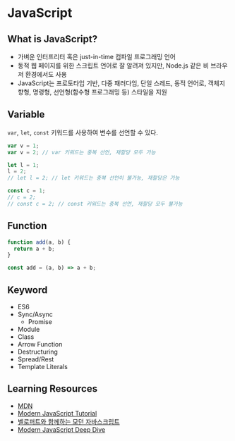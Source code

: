 # JavaScript

## What is JavaScript?

- 가벼운 인터프리터 혹은 just-in-time 컴파일 프로그래밍 언어 
- 동적 웹 페이지를 위한 스크립트 언어로 잘 알려져 있지만, Node.js 같은 비 브라우저 환경에서도 사용
- JavaScript는 프로토타입 기반, 다중 패러다임, 단일 스레드, 동적 언어로, 객체지향형, 명령형, 선언형(함수형 프로그래밍 등) 스타일을 지원

## Variable

`var`, `let`, `const` 키워드를 사용하여 변수를 선언할 수 있다.

```javascript
var v = 1;
var v = 2; // var 키워드는 중복 선언, 재할당 모두 가능

let l = 1;
l = 2;
// let l = 2; // let 키워드는 중복 선언이 불가능, 재할당은 가능

const c = 1;
// c = 2;
// const c = 2; // const 키워드는 중복 선언, 재할당 모두 불가능
```

## Function

```javascript
function add(a, b) {
  return a + b;
}

const add = (a, b) => a + b;
```

## Keyword

- ES6
- Sync/Async
  - Promise
- Module
- Class
- Arrow Function
- Destructuring
- Spread/Rest
- Template Literals

## Learning Resources

- [MDN](https://developer.mozilla.org/ko/docs/Web/JavaScript)
- [Modern JavaScript Tutorial](https://ko.javascript.info/)
- [벨로퍼트와 함께하는 모던 자바스크립트](https://learnjs.vlpt.us/)
- [Modern JavaScript Deep Dive](https://42seoul.dkyobobook.co.kr/content/contentView.ink?brcd=4801158392230&ctgrId=2113&sntnAuthCode=&cttsDvsnCode=001&selViewCnt=20&pageIndex=1&recordCount=20)

